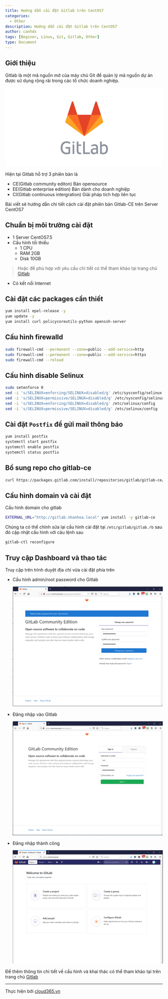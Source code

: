 ```yaml
---
title: Hướng dẫn cài đặt Gitlab trên CentOS7
categories:
  - Other
description: Hướng dẫn cài đặt Gitlab trên CentOS7
author: canhdx
tags: [Beginer, Linux, Git, Gitlab, Other]
type: Document
---
```


## Giới thiệu

Gitlab là một mã nguồn mở của máy chủ Git để quản lý mã nguồn dự án được sử dụng rộng rãi trong các tổ chức doanh nghiệp. 

![](/images/img-gitlab/gitlab-00.jpeg)

Hiện tại Gitlab hỗ trợ 3 phiên bản là 
- CE(Gitlab community editon) Bản opensource
- EE(Gitlab enterprise edition) Bản dành cho doanh nghiệp
- CI(Gitlab continuous intergration) Giải pháp tích hợp liên tục

Bài viết sẽ hướng dẫn chi tiết cách cài đặt phiên bản Gitlab-CE trên Server CentOS7

## Chuẩn bị môi trường cài đặt

- 1 Server CentOS7.5 
- Cấu hình tối thiểu 
    + 1 CPU
    + RAM 2GB
    + Disk 10GB
> Hoặc để phù hợp với yêu cầu chi tiết có thể tham khảo tại trang chủ <a href="https://docs.gitlab.com/ce/install/requirements.html" target="_blank">Gitlab</a>
- Có kết nối Internet 

## Cài đặt các packages cần thiết 
```sh 
yum install epel-release -y 
yum update -y
yum install curl policycoreutils-python openssh-server 
```

## Cấu hình firewalld 
```sh 
sudo firewall-cmd --permanent --zone=public --add-service=http
sudo firewall-cmd --permanent --zone=public --add-service=https
sudo firewall-cmd --reload
```

## Cấu hình disable Selinux
```sh 
sudo setenforce 0
sed -i 's/SELINUX=enforcing/SELINUX=disabled/g' /etc/sysconfig/selinux
sed -i 's/SELINUX=permissive/SELINUX=disabled/g' /etc/sysconfig/selinux
sed -i 's/SELINUX=enforcing/SELINUX=disabled/g' /etc/selinux/config
sed -i 's/SELINUX=permissive/SELINUX=disabled/g' /etc/selinux/config
```

## Cài đặt `Postfix` để gửi mail thông báo
```sh 
yum install postfix
systemctl start postfix
systemctl enable postfix
systemctl status postfix
```

## Bổ sung repo cho gitlab-ce
```sh 
curl https://packages.gitlab.com/install/repositories/gitlab/gitlab-ce/script.rpm.sh | sudo bash
```

## Cấu hình domain và cài đặt 

Cấu hình domain cho gitlab
```sh 
EXTERNAL_URL="http://gitlab.nhanhoa.local" yum install -y gitlab-ce
```

Chúng ta có thể chỉnh sửa lại cấu hình cài đặt tại `/etc/gitlab/gitlab.rb` sau đó cập nhật cấu hình với câu lệnh sau 
```sh 
gitlab-ctl reconfigure
```

## Truy cập Dashboard và thao tác 

Truy cập trên trình duyệt địa chỉ vừa cài đặt phía trên

- Cấu hình admin/root password cho Gitlab 

	![](/images/img-gitlab/gitlab-01.png)

- Đăng nhập vào Gitlab

	![](/images/img-gitlab/gitlab-02.png)

- Đăng nhập thành công 

	![](/images/img-gitlab/gitlab-03.png)


Để thêm thông tin chi tiết về cấu hình và khai thác có thể tham khảo tại trên trang chủ <a href="https://docs.gitlab.com" target="_blank">Gitlab</a>

---
Thực hiện bởi <a href="https://cloud365.vn/" target="_blank">cloud365.vn</a>